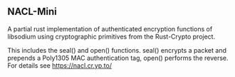 ## NACL-Mini

[travis-badge]: https://travis-ci.org/javadevelopr/nacl-mini.svg?branch=master

A partial rust implementation of authenticated encryption functions of libsodium using cryptographic primitives
from the Rust-Crypto project.

This includes the seal() and open() functions. 
seal() encrypts a packet and prepends a Poly1305 MAC authentication tag, open() performs the reverse.
For details see https://nacl.cr.yp.to/ 
